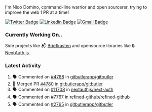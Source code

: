 
I'm Nico Domino, command-line warrior and open sourcerer, trying to improve the web 1 PR at a time!

[![Twitter Badge](https://img.shields.io/badge/-@ndom91-1ca0f1?style=flat-square&labelColor=1ca0f1&logo=twitter&logoColor=white&link=https://twitter.com/ndom91)](https://twitter.com/ndom91) [![Linkedin Badge](https://img.shields.io/badge/-ndom91-blue?style=flat-square&logo=Linkedin&logoColor=white&link=https://www.linkedin.com/in/ndom91/)](https://www.linkedin.com/in/ndom91/) [![Gmail Badge](https://img.shields.io/badge/-yo@ndo.dev-c14438?style=flat-square&logo=mail.ru&logoColor=white&link=mailto:yo@ndo.dev)](mailto:yo@ndo.dev)

### Currently Working On..

Side projects like 📬 [Briefkasten](https://briefkastenhq.com) and opensource libraries like 🔒 [NextAuth.js](https://github.com/nextauthjs/next-auth).

<!--START_SECTION_PROFILE_VIEWS:readme-info-->
<!--END_SECTION_PROFILE_VIEWS:readme-info-->

<!--START_SECTION_DAILY_COMMIT:readme-info-->
<!--END_SECTION_DAILY_COMMIT:readme-info-->

<!--START_SECTION_WEEKLY_COMMIT:readme-info-->
<!--END_SECTION_WEEKLY_COMMIT:readme-info-->

### Latest Activity

<!--START_SECTION:activity-->
1. 🗣 Commented on [#4788](https://github.com/gitbutlerapp/gitbutler/issues/4788#issuecomment-2317456207) in [gitbutlerapp/gitbutler](https://github.com/gitbutlerapp/gitbutler)
2. 🎉 Merged PR [#4780](https://github.com/gitbutlerapp/gitbutler/pull/4780) in [gitbutlerapp/gitbutler](https://github.com/gitbutlerapp/gitbutler)
3. 🗣 Commented on [#11708](https://github.com/nextauthjs/next-auth/pull/11708#issuecomment-2317106906) in [nextauthjs/next-auth](https://github.com/nextauthjs/next-auth)
4. 🗣 Commented on [#7767](https://github.com/refined-github/refined-github/issues/7767#issuecomment-2316994192) in [refined-github/refined-github](https://github.com/refined-github/refined-github)
5. 🗣 Commented on [#2765](https://github.com/gitbutlerapp/gitbutler/issues/2765#issuecomment-2316990115) in [gitbutlerapp/gitbutler](https://github.com/gitbutlerapp/gitbutler)
<!--END_SECTION:activity-->
